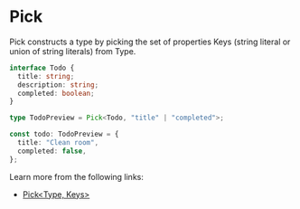 # Pick

Pick constructs a type by picking the set of properties Keys (string literal or union of string literals) from Type.

```typescript
interface Todo {
  title: string;
  description: string;
  completed: boolean;
}

type TodoPreview = Pick<Todo, "title" | "completed">;

const todo: TodoPreview = {
  title: "Clean room",
  completed: false,
};
```

Learn more from the following links:

- [Pick<Type, Keys>](https://www.typescriptlang.org/docs/handbook/utility-types.html#picktype-keys)